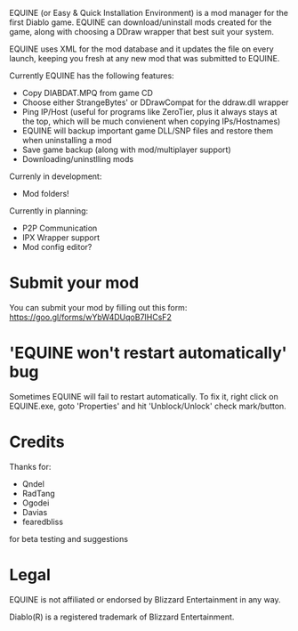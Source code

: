 EQUINE (or Easy & Quick Installation Environment) is a mod manager for the first Diablo game. EQUINE can download/uninstall mods created for the game, along with choosing a DDraw wrapper that best suit your system.


EQUINE uses XML for the mod database and it updates the file on every launch, keeping you fresh at any new mod that was submitted to EQUINE.


Currently EQUINE has the following features:

- Copy DIABDAT.MPQ from game CD
- Choose either StrangeBytes' or DDrawCompat for the ddraw.dll wrapper
- Ping IP/Host (useful for programs like ZeroTier, plus it always stays at the top, which will be much convienent when copying IPs/Hostnames)
- EQUINE will backup important game DLL/SNP files and restore them when uninstalling a mod
- Save game backup (along with mod/multiplayer support)
- Downloading/uninstlling mods


Currenly in development:

- Mod folders!

Currently in planning:
- P2P Communication
- IPX Wrapper support
- Mod config editor?


# Submit your mod

You can submit your mod by filling out this form: https://goo.gl/forms/wYbW4DUqoB7IHCsF2

# 'EQUINE won't restart automatically' bug

Sometimes EQUINE will fail to restart automatically. To fix it, right click on EQUINE.exe, goto 'Properties' and hit 'Unblock/Unlock' check mark/button.

# Credits

Thanks for:
- Qndel
- RadTang
- Ogodei
- Davias
- fearedbliss

for beta testing and suggestions


# Legal

EQUINE is not affiliated or endorsed by Blizzard Entertainment in any way.

Diablo(R) is a registered trademark of Blizzard Entertainment.